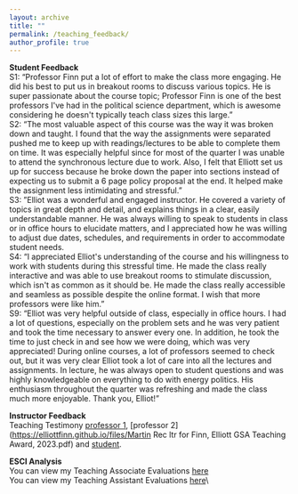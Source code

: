 ```yaml
---
layout: archive
title: ""
permalink: /teaching_feedback/
author_profile: true
---
```


**Student Feedback**\
S1: “Professor Finn put a lot of effort to make the class more engaging. He did his best to put us in breakout rooms to discuss various topics. He is super passionate about the course topic; Professor Finn is one of the best professors I've had in the political science department, which is awesome considering he doesn't typically teach class sizes this large.”\
S2: “The most valuable aspect of this course was the way it was broken down and taught. I found that the way the assignments were separated pushed me to keep up with readings/lectures to be able to complete them on time. It was especially helpful since for most of the quarter I was unable to attend the synchronous lecture due to work. Also, I felt that Elliott set us up for success because he broke down the paper into sections instead of expecting us to submit a 6 page policy proposal at the end. It helped make the assignment less intimidating and stressful.”\
S3: ”Elliot was a wonderful and engaged instructor. He covered a variety of topics in great depth and detail, and explains things in a clear, easily understandable manner. He was always willing to speak to students in class or in office hours to elucidate matters, and I appreciated how he was willing to adjust due dates, schedules, and requirements in order to accommodate student needs.\
S4: “I appreciated Elliot's understanding of the course and his willingness to work with students during this stressful time. He made the class really interactive and was able to use breakout rooms to stimulate discussion, which isn't as common as it should be. He made the class really accessible and seamless as possible despite the online format. I wish that more professors were like him.”\
S9: “Elliot was very helpful outside of class, especially in office hours. I had a lot of questions, especially on the problem sets and he was very patient and took the time necessary to answer every one. In addition, he took the time to just check in and see how we were doing, which was very appreciated! During online courses, a lot of professors seemed to check out, but it was very clear Elliot took a lot of care into all the lectures and assignments. In lecture, he was always open to student questions and was highly knowledgeable on everything to do with energy politics. His enthusiasm throughout the quarter was refreshing and made the class much more enjoyable. Thank you, Elliot!”

**Instructor Feedback**\
Teaching Testimony [professor 1](https://elliottfinn.github.io/files/SA_Teaching_rec_letter_4_28_23.pdf), [professor 2](https://elliottfinn.github.io/files/Martin Rec ltr for Finn, Elliott GSA Teaching Award, 2023.pdf) and [student](https://elliottfinn.github.io/files/Student_Teaching_LOR_for_ef.pdf).

**ESCI Analysis**\
You can view my Teaching Associate Evaluations [here](https://elliottfinn.github.io/files/FINN_E_C_TeachingAssociate_ESCI_summary_4_28_23.pdf)\
You can view my Teaching Assistant Evaluations [here](https://elliottfinn.github.io/files/FINN_E_C_TeachingASSISTANT_ESCI_summary_4_28_23.pdf)\
<!-- 
########### NOTE I wanna have Teaching TAB-- Then Experience/philosophy, feedback, experience tabs
-->